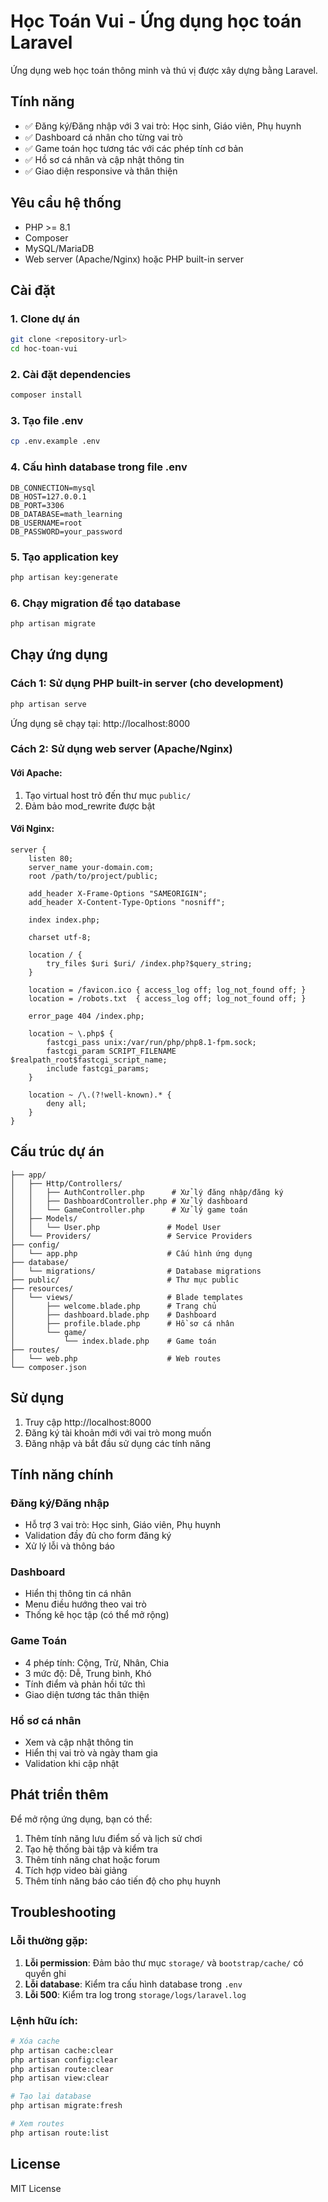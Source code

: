 # Học Toán Vui - Ứng dụng học toán Laravel

Ứng dụng web học toán thông minh và thú vị được xây dựng bằng Laravel.

## Tính năng

- ✅ Đăng ký/Đăng nhập với 3 vai trò: Học sinh, Giáo viên, Phụ huynh
- ✅ Dashboard cá nhân cho từng vai trò
- ✅ Game toán học tương tác với các phép tính cơ bản
- ✅ Hồ sơ cá nhân và cập nhật thông tin
- ✅ Giao diện responsive và thân thiện

## Yêu cầu hệ thống

- PHP >= 8.1
- Composer
- MySQL/MariaDB
- Web server (Apache/Nginx) hoặc PHP built-in server

## Cài đặt

### 1. Clone dự án
```bash
git clone <repository-url>
cd hoc-toan-vui
```

### 2. Cài đặt dependencies
```bash
composer install
```

### 3. Tạo file .env
```bash
cp .env.example .env
```

### 4. Cấu hình database trong file .env
```env
DB_CONNECTION=mysql
DB_HOST=127.0.0.1
DB_PORT=3306
DB_DATABASE=math_learning
DB_USERNAME=root
DB_PASSWORD=your_password
```

### 5. Tạo application key
```bash
php artisan key:generate
```

### 6. Chạy migration để tạo database
```bash
php artisan migrate
```

## Chạy ứng dụng

### Cách 1: Sử dụng PHP built-in server (cho development)
```bash
php artisan serve
```
Ứng dụng sẽ chạy tại: http://localhost:8000

### Cách 2: Sử dụng web server (Apache/Nginx)

#### Với Apache:
1. Tạo virtual host trỏ đến thư mục `public/`
2. Đảm bảo mod_rewrite được bật

#### Với Nginx:
```nginx
server {
    listen 80;
    server_name your-domain.com;
    root /path/to/project/public;

    add_header X-Frame-Options "SAMEORIGIN";
    add_header X-Content-Type-Options "nosniff";

    index index.php;

    charset utf-8;

    location / {
        try_files $uri $uri/ /index.php?$query_string;
    }

    location = /favicon.ico { access_log off; log_not_found off; }
    location = /robots.txt  { access_log off; log_not_found off; }

    error_page 404 /index.php;

    location ~ \.php$ {
        fastcgi_pass unix:/var/run/php/php8.1-fpm.sock;
        fastcgi_param SCRIPT_FILENAME $realpath_root$fastcgi_script_name;
        include fastcgi_params;
    }

    location ~ /\.(?!well-known).* {
        deny all;
    }
}
```

## Cấu trúc dự án

```
├── app/
│   ├── Http/Controllers/
│   │   ├── AuthController.php      # Xử lý đăng nhập/đăng ký
│   │   ├── DashboardController.php # Xử lý dashboard
│   │   └── GameController.php      # Xử lý game toán
│   ├── Models/
│   │   └── User.php               # Model User
│   └── Providers/                 # Service Providers
├── config/
│   └── app.php                    # Cấu hình ứng dụng
├── database/
│   └── migrations/                # Database migrations
├── public/                        # Thư mục public
├── resources/
│   └── views/                     # Blade templates
│       ├── welcome.blade.php      # Trang chủ
│       ├── dashboard.blade.php    # Dashboard
│       ├── profile.blade.php      # Hồ sơ cá nhân
│       └── game/
│           └── index.blade.php    # Game toán
├── routes/
│   └── web.php                    # Web routes
└── composer.json
```

## Sử dụng

1. Truy cập http://localhost:8000
2. Đăng ký tài khoản mới với vai trò mong muốn
3. Đăng nhập và bắt đầu sử dụng các tính năng

## Tính năng chính

### Đăng ký/Đăng nhập
- Hỗ trợ 3 vai trò: Học sinh, Giáo viên, Phụ huynh
- Validation đầy đủ cho form đăng ký
- Xử lý lỗi và thông báo

### Dashboard
- Hiển thị thông tin cá nhân
- Menu điều hướng theo vai trò
- Thống kê học tập (có thể mở rộng)

### Game Toán
- 4 phép tính: Cộng, Trừ, Nhân, Chia
- 3 mức độ: Dễ, Trung bình, Khó
- Tính điểm và phản hồi tức thì
- Giao diện tương tác thân thiện

### Hồ sơ cá nhân
- Xem và cập nhật thông tin
- Hiển thị vai trò và ngày tham gia
- Validation khi cập nhật

## Phát triển thêm

Để mở rộng ứng dụng, bạn có thể:

1. Thêm tính năng lưu điểm số và lịch sử chơi
2. Tạo hệ thống bài tập và kiểm tra
3. Thêm tính năng chat hoặc forum
4. Tích hợp video bài giảng
5. Thêm tính năng báo cáo tiến độ cho phụ huynh

## Troubleshooting

### Lỗi thường gặp:

1. **Lỗi permission**: Đảm bảo thư mục `storage/` và `bootstrap/cache/` có quyền ghi
2. **Lỗi database**: Kiểm tra cấu hình database trong `.env`
3. **Lỗi 500**: Kiểm tra log trong `storage/logs/laravel.log`

### Lệnh hữu ích:

```bash
# Xóa cache
php artisan cache:clear
php artisan config:clear
php artisan route:clear
php artisan view:clear

# Tạo lại database
php artisan migrate:fresh

# Xem routes
php artisan route:list
```

## License

MIT License 